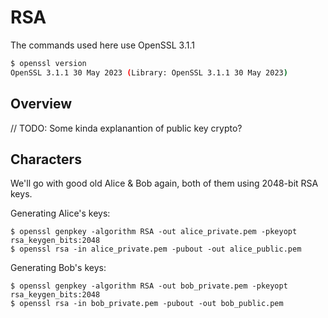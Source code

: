 # RSA

The commands used here use OpenSSL 3.1.1

```sh
$ openssl version
OpenSSL 3.1.1 30 May 2023 (Library: OpenSSL 3.1.1 30 May 2023)
```

## Overview

// TODO: Some kinda explanantion of public key crypto?

## Characters

We'll go with good old Alice & Bob again, both of them using 2048-bit RSA keys.

Generating Alice's keys:

```
$ openssl genpkey -algorithm RSA -out alice_private.pem -pkeyopt rsa_keygen_bits:2048
$ openssl rsa -in alice_private.pem -pubout -out alice_public.pem
```

Generating Bob's keys:

```
$ openssl genpkey -algorithm RSA -out bob_private.pem -pkeyopt rsa_keygen_bits:2048
$ openssl rsa -in bob_private.pem -pubout -out bob_public.pem
```
